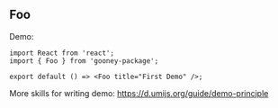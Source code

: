 ## Foo

Demo:

```tsx
import React from 'react';
import { Foo } from 'gooney-package';

export default () => <Foo title="First Demo" />;
```

More skills for writing demo: https://d.umijs.org/guide/demo-principle
